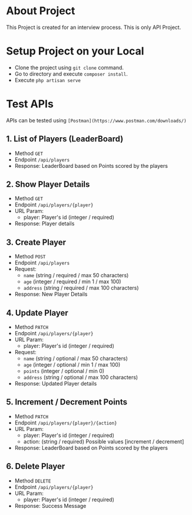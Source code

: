 
# About Project

This Project is created for an interview process. This is only API Project. 


# Setup Project on your Local

- Clone the project using `git clone` command.
- Go to directory and execute `composer install`.
- Execute `php artisan serve`

# Test APIs

APIs can be tested using `[Postman](https://www.postman.com/downloads/)`

## 1. List of Players (LeaderBoard)
- Method `GET`
- Endpoint `/api/players`
- Response: LeaderBoard based on Points scored by the players


## 2. Show Player Details
- Method `GET`
- Endpoint `/api/players/{player}`
- URL Param:
    - player: Player's id (integer / required)
- Response: Player details

## 3. Create Player
- Method `POST`
- Endpoint `/api/players`
- Request: 
  - `name` (string / required / max 50 characters)
  - `age` (integer / required / min 1 / max 100)
  - `address` (string / required / max 100 characters)
- Response: New Player Details

## 4. Update Player
- Method `PATCH`
- Endpoint `/api/players/{player}`
- URL Param:
    - player: Player's id (integer / required)
- Request:
  - `name` (string / optional / max 50 characters)
  - `age` (integer / optional / min 1 / max 100)
  - `points` (integer / optional / min 0)
  - `address` (string / optional / max 100 characters)
- Response: Updated Player details

## 5. Increment / Decrement Points
- Method `PATCH`
- Endpoint `/api/players/{player}/{action}`
- URL Param:
  - player: Player's id (integer / required)
  - action: (string / required) Possible values [increment / decrement]
- Response: LeaderBoard based on Points scored by the players


## 6. Delete Player
- Method `DELETE`
- Endpoint `/api/players/{player}`
- URL Param:
    - player: Player's id (integer / required)
- Response: Success Message
